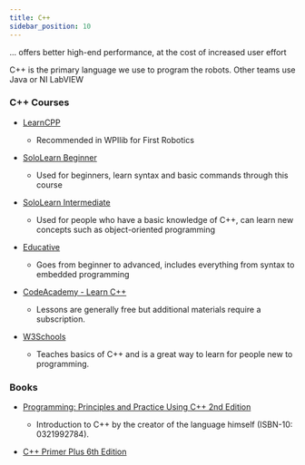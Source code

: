 ```yaml
---
title: C++
sidebar_position: 10
---
```

... offers better high-end performance, at the cost of increased user effort 

C++ is the primary language we use to program the robots. Other teams use Java or NI LabVIEW
### C++ Courses
- [LearnCPP](https://www.learncpp.com/)
  - Recommended in WPIlib for First Robotics

- [SoloLearn Beginner](https://www.sololearn.com/learn/courses/c-plus-plus-introduction)
  - Used for beginners, learn syntax and basic commands through this course

- [SoloLearn Intermediate](https://www.sololearn.com/learn/courses/c-plus-plus-intermediate)
  - Used for people who have a basic knowledge of C++, can learn new concepts such as object-oriented programming 

- [Educative](https://www.educative.io/path/cpp-for-programmers)
  - Goes from beginner to advanced, includes everything from syntax to embedded programming

- [CodeAcademy - Learn C++](https://www.codecademy.com/learn/learn-c-plus-plus)
  - Lessons are generally free but additional materials require a subscription.
- [W3Schools](https://www.w3schools.com/)
  - Teaches basics of C++ and is a great way to learn for people new to programming. 

### Books
- [Programming: Principles and Practice Using C++ 2nd Edition](https://www.amazon.com/dp/B00KPTEH8C)
  - Introduction to C++ by the creator of the language himself (ISBN-10: 0321992784).

- [C++ Primer Plus 6th Edition](https://www.amazon.com/dp/0321928423/)